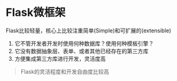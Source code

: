 # Flask微框架
Flask比较轻量，核心上比较注重简单(Simple)和可扩展的(extensible)   

1. 它不管开发者开发时使用何种数据库？使用何种模板引擎？
2. 它没有数据抽象层、表单、或者其他已经存在的第三方库
3. 方便集成第三方库进行开发，灵活度高

> Flask的灵活程度和开发自由度比较高
